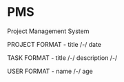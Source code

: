 # PMS
Project Management System



PROJECT FORMAT -       title /-/ date





TASK FORMAT -         title /-/
                      description /-/




USER FORMAT -         name /-/ age
